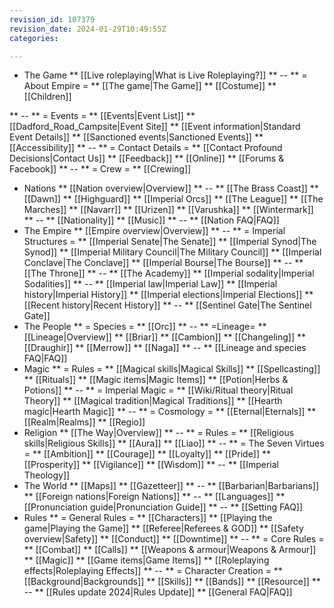 ```yaml
---
revision_id: 107379
revision_date: 2024-01-29T10:49:55Z
categories:

---
```


* The Game
** [[Live roleplaying|What is Live Roleplaying?]]
** --
** = About Empire =
** [[The game|The Game]]
** [[Costume]]
** [[Children]]

** --
** = Events =
** [[Events|Event List]]
** [[Dadford_Road_Campsite|Event Site]]
** [[Event information|Standard Event Details]]
** [[Sanctioned events|Sanctioned Events]]
** [[Accessibility]]
** --
** = Contact Details =
** [[Contact Profound Decisions|Contact Us]]
** [[Feedback]]
** [[Online]]
** [[Forums & Facebook]]
** --
** = Crew =
** [[Crewing]]
* Nations
** [[Nation overview|Overview]]
** --
** [[The Brass Coast]]
** [[Dawn]]
** [[Highguard]]
** [[Imperial Orcs]]
** [[The League]]
** [[The Marches]]
** [[Navarr]]
** [[Urizen]]
** [[Varushka]]
** [[Wintermark]]
** --
** [[Nationality]]
** [[Music]]
** --
** [[Nation FAQ|FAQ]]
* The Empire
** [[Empire overview|Overview]]
** --
** = Imperial Structures =
** [[Imperial Senate|The Senate]]
** [[Imperial Synod|The Synod]]
** [[Imperial Military Council|The Military Council]]
** [[Imperial Conclave|The Conclave]]
** [[Imperial Bourse|The Bourse]]
** --
** [[The Throne]]
** --
** [[The Academy]]
** [[Imperial sodality|Imperial Sodalities]]
** --
** [[Imperial law|Imperial Law]]
** [[Imperial history|Imperial History]]
** [[Imperial elections|Imperial Elections]]
** [[Recent history|Recent History]]
** --
** [[Sentinel Gate|The Sentinel Gate]]
* The People
** = Species =
** [[Orc]]
** --
** =Lineage=
** [[Lineage|Overview]]
** [[Briar]]
** [[Cambion]]
** [[Changeling]]
** [[Draughir]]
** [[Merrow]]
** [[Naga]]
** --
** [[Lineage and species FAQ|FAQ]]
* Magic
** = Rules =
** [[Magical skills|Magical Skills]]
** [[Spellcasting]]
** [[Rituals]]
** [[Magic items|Magic Items]]
** [[Potion|Herbs & Potions]]
** --
** = Imperial Magic =
** [[Wiki/Ritual theory|Ritual Theory]]
** [[Magical tradition|Magical Traditions]]
** [[Hearth magic|Hearth Magic]]
** --
** = Cosmology =
** [[Eternal|Eternals]]
** [[Realm|Realms]]
** [[Regio]]
* Religion
** [[The Way|Overview]]
** --
** = Rules =
** [[Religious skills|Religious Skills]]
** [[Aura]]
** [[Liao]]
** --
** = The Seven Virtues =
** [[Ambition]]
** [[Courage]]
** [[Loyalty]]
** [[Pride]]
** [[Prosperity]]
** [[Vigilance]]
** [[Wisdom]]
** --
** [[Imperial Theology]]
* The World
** [[Maps]]
** [[Gazetteer]]
** --
** [[Barbarian|Barbarians]]
** [[Foreign nations|Foreign Nations]]
** --
** [[Languages]]
** [[Pronunciation guide|Pronunciation Guide]]
** --
** [[Setting FAQ]]
* Rules
** = General Rules =
** [[Characters]]
** [[Playing the game|Playing the Game]]
** [[Referee|Referees & GOD]]
** [[Safety overview|Safety]]
** [[Conduct]]
** [[Downtime]]
** --
** = Core Rules =
** [[Combat]]
** [[Calls]]
** [[Weapons & armour|Weapons & Armour]]
** [[Magic]]
** [[Game items|Game Items]]
** [[Roleplaying effects|Roleplaying Effects]]
** --
** = Character Creation =
** [[Background|Backgrounds]]
** [[Skills]]
** [[Bands]]
** [[Resource]]
** --
** [[Rules update 2024|Rules Update]]
** [[General FAQ|FAQ]]
